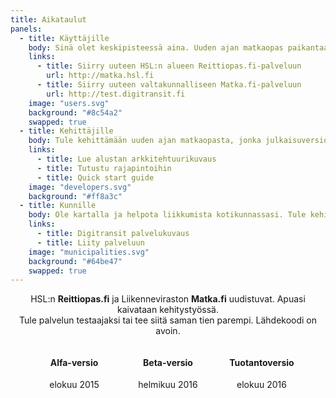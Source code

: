 ```yaml
---
title: Aikataulut
panels:
  - title: Käyttäjille
    body: Sinä olet keskipisteessä aina. Uuden ajan matkaopas paikantaa sijaintisi ja kertoo lähimmät linjat, pysäkit ja reitit täysin reaaliaikaisesti. Reaaliaikaisesti tarkoittaa, että näet bussin tai junan sijainnin ja pysäkkiaikataulut totuudenmukaisina. Turha odottelu on historiaa. Palvelu suodattaa tarpeettoman tiedon ja kertoo, mitä ympärilläsi tapahtuu ja miten pääset sujuvimmin perille.Tulevaisuudessa reaaliaikainen palvelu kattaa koko maan.
    links:
      - title: Siirry uuteen HSL:n alueen Reittiopas.fi-palveluun
        url: http://matka.hsl.fi
      - title: Siirry uuteen valtakunnalliseen Matka.fi-palveluun
        url: http://test.digitransit.fi
    image: "users.svg"
    background: "#8c54a2"
    swapped: true
  - title: Kehittäjille
    body: Tule kehittämään uuden ajan matkaopasta, jonka julkaisuversiota tulevat käyttämään sadat tuhannet ihmiset joka päivä. Todennäköisesti sinäkin. Voit kehittää koko palvelua tai parantaa vain yhtä sen osaa. Ota koodi käyttöösi, keksi uutta, näytä se muille! Käytössäsi on uusin selainteknologia ja kehitysympäristö tulee nopeasti tutuksi. Kääri hihat ja lataa Digitransit koneellesi. Lähdekoodi on avoin.
    links:
      - title: Lue alustan arkkitehtuurikuvaus
      - title: Tutustu rajapintoihin
      - title: Quick start guide
    image: "developers.svg"
    background: "#ff8a3c"
  - title: Kunnille
    body: Ole kartalla ja helpota liikkumista kotikunnassasi. Tule kehittämään uuden ajan matkaopasta ja varmista kotipaikkakuntasi valtakunnallinen näkyvyys. Digitransit on HSL:n ja Liikenneviraston tarjoama palvelualusta, johon liittyminen on helppoa. Avoimen lähdekoodin ansiosta palvelun kehitystyössä voi olla mukana kuka tahansa asiasta kiinnostunut, mikä todennäköisesti vähentää palvelun virheitä, parantaa sen tietoturvaa ja tarjoaa aina ajantasaista tietoa. Ja varmista, että kuntasi reitti- ja aikataulutedot ovat palvelualustan käytössä.
    links:
      - title: Digitransit palvelukuvaus
      - title: Liity palveluun
    image: "municipalities.svg"
    background: "#64be47"
    swapped: true
---
```


<div style="text-align: center;">

HSL:n **Reittiopas.fi** ja Liikenneviraston **Matka.fi** uudistuvat. Apuasi kaivataan kehitystyössä.  
Tule palvelun testaajaksi tai tee siitä saman tien parempi.  Lähdekoodi on avoin.

<div style="display: flex; justify-content: center; flex-wrap: wrap;">
<div style="max-width: 200px; min-width: 150px">

#### Alfa-versio
elokuu 2015

</div>
<div style="max-width: 200px; min-width: 150px">

#### Beta-versio
helmikuu 2016

</div>
<div style="max-width: 200px; min-width: 150px">

#### Tuotantoversio
elokuu 2016

</div>
</div>
</div>

